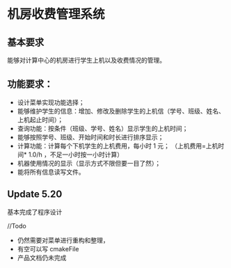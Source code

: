 # 机房收费管理系统

## 基本要求

能够对计算中心的机房进行学生上机以及收费情况的管理。

## 功能要求：

-   设计菜单实现功能选择；
-   能够维护学生的信息：增加、修改及删除学生的上机信（学号、班级、姓名、上机起止时间）；
-   查询功能：按条件（班级、学号、姓名）显示学生的上机时间；
-   能够按照学号、班级、开始时间和时长进行排序显示；
-   计算功能：计算每个下机学生的上机费用，每小时 1 元；
    （上机费用=上机时间\* 1.0/h ，不足一小时按一小时计算）
-   机器使用情况的显示（显示方式不限但要一目了然）；
-   能将所有信息读写文件。

## Update 5.20

基本完成了程序设计

//Todo

-   仍然需要对菜单进行重构和整理，
-   有空可以写 cmakeFile
-   产品文档仍未完成
